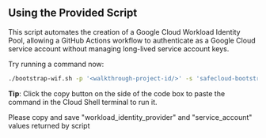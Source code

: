 ## Using the Provided Script

This script automates the creation of a Google Cloud Workload Identity Pool, allowing a GitHub Actions workflow to authenticate as a Google Cloud service account without managing long-lived service account keys.

<walkthrough-project-setup></walkthrough-project-setup>

Try running a command now:

```bash
./bootstrap-wif.sh -p '<walkthrough-project-id/>' -s 'safecloud-bootstrap' -r 'EPAM-SP/client-contoso-gcp' 
```

**Tip**: Click the copy button on the side of the code box to paste the command in the Cloud Shell terminal to run it.


<walkthrough-footnote>Please copy and save "workload_identity_provider" and "service_account" values returned by script</walkthrough-footnote>


